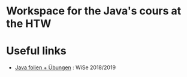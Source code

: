 # Workspace for the Java's cours at the HTW

# Useful links
* [Java folien + Übungen](https://htwsaar.de/ingwi/fakultaet/personen/profile/helmut-folz/prog1/index.html) : WiSe 2018/2019
